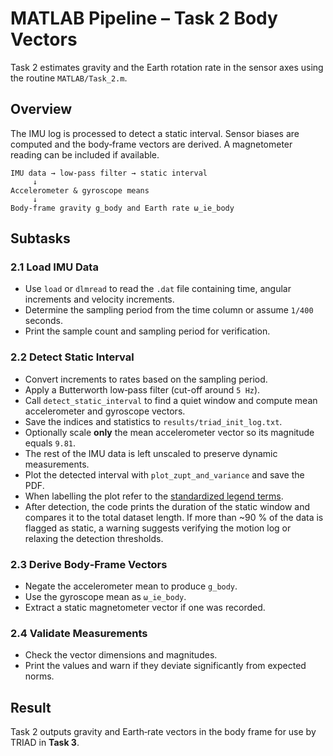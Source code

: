 # MATLAB Pipeline – Task 2 Body Vectors

Task 2 estimates gravity and the Earth rotation rate in the sensor axes using the routine `MATLAB/Task_2.m`.

## Overview

The IMU log is processed to detect a static interval.  Sensor biases are computed and the body‑frame vectors are derived.  A magnetometer reading can be included if available.

```text
IMU data → low-pass filter → static interval
     ↓
Accelerometer & gyroscope means
     ↓
Body-frame gravity g_body and Earth rate ω_ie_body
```

## Subtasks

### 2.1 Load IMU Data
- Use `load` or `dlmread` to read the `.dat` file containing time, angular increments and velocity increments.
- Determine the sampling period from the time column or assume `1/400` seconds.
- Print the sample count and sampling period for verification.

### 2.2 Detect Static Interval
- Convert increments to rates based on the sampling period.
- Apply a Butterworth low‑pass filter (cut-off around `5 Hz`).
- Call `detect_static_interval` to find a quiet window and compute mean accelerometer and gyroscope vectors.
- Save the indices and statistics to `results/triad_init_log.txt`.
- Optionally scale **only** the mean accelerometer vector so its magnitude equals `9.81`.
- The rest of the IMU data is left unscaled to preserve dynamic measurements.
- Plot the detected interval with `plot_zupt_and_variance` and save the PDF.
- When labelling the plot refer to the [standardized legend terms](../PlottingChecklist.md#standardized-legend-terms).
- After detection, the code prints the duration of the static window and
  compares it to the total dataset length. If more than ~90 % of the data is
  flagged as static, a warning suggests verifying the motion log or relaxing the
  detection thresholds.

### 2.3 Derive Body‑Frame Vectors
- Negate the accelerometer mean to produce `g_body`.
- Use the gyroscope mean as `ω_ie_body`.
- Extract a static magnetometer vector if one was recorded.

### 2.4 Validate Measurements
- Check the vector dimensions and magnitudes.
- Print the values and warn if they deviate significantly from expected norms.

## Result

Task 2 outputs gravity and Earth‑rate vectors in the body frame for use by TRIAD in **Task 3**.
